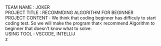 TEAM NAME : JOKER<br>
PROJECT TITLE : RECOMMDING ALGORITHM FOR BEGINNER<br>
PROJECT CONTENT : We think that coding beginner has difficuly to start coding test. So we will make the program that< recommend Algorithm to beginner that doesn't know what to solve.<br>
USING TOOL : VSCODE, INTELLIJ<br>
 z